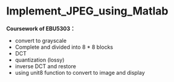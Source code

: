 # Implement_JPEG_using_Matlab

**Coursework of EBU5303：**

- convert to grayscale
- Complete and divided into 8 * 8 blocks
- DCT
- quantization (lossy)
- inverse DCT and restore
- using unit8 function to convert to image and display
